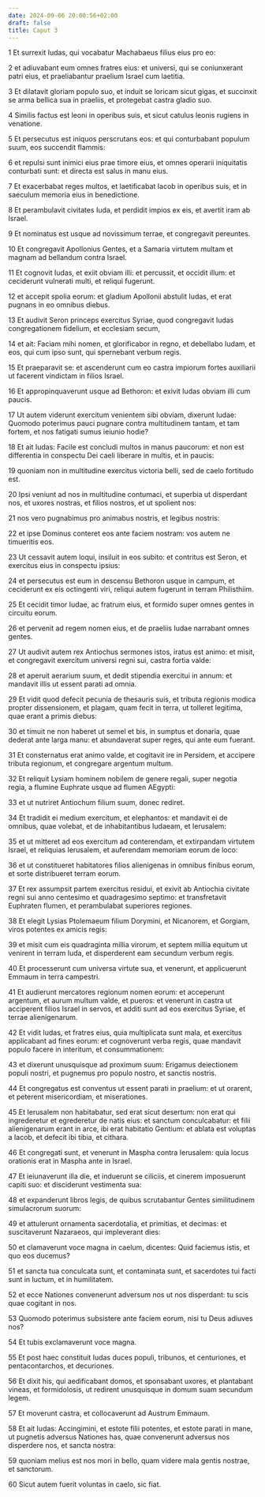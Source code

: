 ```yaml
---
date: 2024-09-06 20:00:56+02:00
draft: false
title: Caput 3
---
```





1 Et surrexit Iudas, qui vocabatur Machabaeus filius eius pro eo:

2 et adiuvabant eum omnes fratres eius: et universi, qui se coniunxerant patri eius, et praeliabantur praelium Israel cum laetitia.

3 Et dilatavit gloriam populo suo, et induit se loricam sicut gigas, et succinxit se arma bellica sua in praeliis, et protegebat castra gladio suo.

4 Similis factus est leoni in operibus suis, et sicut catulus leonis rugiens in venatione.

5 Et persecutus est iniquos perscrutans eos: et qui conturbabant populum suum, eos succendit flammis:

6 et repulsi sunt inimici eius prae timore eius, et omnes operarii iniquitatis conturbati sunt: et directa est salus in manu eius.

7 Et exacerbabat reges multos, et laetificabat Iacob in operibus suis, et in saeculum memoria eius in benedictione.

8 Et perambulavit civitates Iuda, et perdidit impios ex eis, et avertit iram ab Israel.

9 Et nominatus est usque ad novissimum terrae, et congregavit pereuntes.

10 Et congregavit Apollonius Gentes, et a Samaria virtutem multam et magnam ad bellandum contra Israel.

11 Et cognovit Iudas, et exiit obviam illi: et percussit, et occidit illum: et ceciderunt vulnerati multi, et reliqui fugerunt.

12 et accepit spolia eorum: et gladium Apollonii abstulit Iudas, et erat pugnans in eo omnibus diebus.

13 Et audivit Seron princeps exercitus Syriae, quod congregavit Iudas congregationem fidelium, et ecclesiam secum,

14 et ait: Faciam mihi nomen, et glorificabor in regno, et debellabo Iudam, et eos, qui cum ipso sunt, qui spernebant verbum regis.

15 Et praeparavit se: et ascenderunt cum eo castra impiorum fortes auxiliarii ut facerent vindictam in filios Israel.

16 Et appropinquaverunt usque ad Bethoron: et exivit Iudas obviam illi cum paucis.

17 Ut autem viderunt exercitum venientem sibi obviam, dixerunt Iudae: Quomodo poterimus pauci pugnare contra multitudinem tantam, et tam fortem, et nos fatigati sumus ieiunio hodie?

18 Et ait Iudas: Facile est concludi multos in manus paucorum: et non est differentia in conspectu Dei caeli liberare in multis, et in paucis:

19 quoniam non in multitudine exercitus victoria belli, sed de caelo fortitudo est.

20 Ipsi veniunt ad nos in multitudine contumaci, et superbia ut disperdant nos, et uxores nostras, et filios nostros, et ut spolient nos:

21 nos vero pugnabimus pro animabus nostris, et legibus nostris:

22 et ipse Dominus conteret eos ante faciem nostram: vos autem ne timueritis eos.

23 Ut cessavit autem loqui, insiluit in eos subito: et contritus est Seron, et exercitus eius in conspectu ipsius:

24 et persecutus est eum in descensu Bethoron usque in campum, et ceciderunt ex eis octingenti viri, reliqui autem fugerunt in terram Philisthiim.

25 Et cecidit timor Iudae, ac fratrum eius, et formido super omnes gentes in circuitu eorum.

26 et pervenit ad regem nomen eius, et de praeliis Iudae narrabant omnes gentes.

27 Ut audivit autem rex Antiochus sermones istos, iratus est animo: et misit, et congregavit exercitum universi regni sui, castra fortia valde:

28 et aperuit aerarium suum, et dedit stipendia exercitui in annum: et mandavit illis ut essent parati ad omnia.

29 Et vidit quod defecit pecunia de thesauris suis, et tributa regionis modica propter dissensionem, et plagam, quam fecit in terra, ut tolleret legitima, quae erant a primis diebus:

30 et timuit ne non haberet ut semel et bis, in sumptus et donaria, quae dederat ante larga manu: et abundaverat super reges, qui ante eum fuerant.

31 Et consternatus erat animo valde, et cogitavit ire in Persidem, et accipere tributa regionum, et congregare argentum multum.

32 Et reliquit Lysiam hominem nobilem de genere regali, super negotia regia, a flumine Euphrate usque ad flumen AEgypti:

33 et ut nutriret Antiochum filium suum, donec rediret.

34 Et tradidit ei medium exercitum, et elephantos: et mandavit ei de omnibus, quae volebat, et de inhabitantibus Iudaeam, et Ierusalem:

35 et ut mitteret ad eos exercitum ad conterendam, et extirpandam virtutem Israel, et reliquias Ierusalem, et auferendam memoriam eorum de loco:

36 et ut constitueret habitatores filios alienigenas in omnibus finibus eorum, et sorte distribueret terram eorum.

37 Et rex assumpsit partem exercitus residui, et exivit ab Antiochia civitate regni sui anno centesimo et quadragesimo septimo: et transfretavit Euphraten flumen, et perambulabat superiores regiones.

38 Et elegit Lysias Ptolemaeum filium Dorymini, et Nicanorem, et Gorgiam, viros potentes ex amicis regis:

39 et misit cum eis quadraginta millia virorum, et septem millia equitum ut venirent in terram Iuda, et disperderent eam secundum verbum regis.

40 Et processerunt cum universa virtute sua, et venerunt, et applicuerunt Emmaum in terra campestri.

41 Et audierunt mercatores regionum nomen eorum: et acceperunt argentum, et aurum multum valde, et pueros: et venerunt in castra ut acciperent filios Israel in servos, et additi sunt ad eos exercitus Syriae, et terrae alienigenarum.

42 Et vidit Iudas, et fratres eius, quia multiplicata sunt mala, et exercitus applicabant ad fines eorum: et cognoverunt verba regis, quae mandavit populo facere in interitum, et consummationem:

43 et dixerunt unusquisque ad proximum suum: Erigamus deiectionem populi nostri, et pugnemus pro populo nostro, et sanctis nostris.

44 Et congregatus est conventus ut essent parati in praelium: et ut orarent, et peterent misericordiam, et miserationes.

45 Et Ierusalem non habitabatur, sed erat sicut desertum: non erat qui ingrederetur et egrederetur de natis eius: et sanctum conculcabatur: et filii alienigenarum erant in arce, ibi erat habitatio Gentium: et ablata est voluptas a Iacob, et defecit ibi tibia, et cithara.

46 Et congregati sunt, et venerunt in Maspha contra Ierusalem: quia locus orationis erat in Maspha ante in Israel.

47 Et ieiunaverunt illa die, et induerunt se ciliciis, et cinerem imposuerunt capiti suo: et disciderunt vestimenta sua:

48 et expanderunt libros legis, de quibus scrutabantur Gentes similitudinem simulacrorum suorum:

49 et attulerunt ornamenta sacerdotalia, et primitias, et decimas: et suscitaverunt Nazaraeos, qui impleverant dies:

50 et clamaverunt voce magna in caelum, dicentes: Quid faciemus istis, et quo eos ducemus?

51 et sancta tua conculcata sunt, et contaminata sunt, et sacerdotes tui facti sunt in luctum, et in humilitatem.

52 et ecce Nationes convenerunt adversum nos ut nos disperdant: tu scis quae cogitant in nos.

53 Quomodo poterimus subsistere ante faciem eorum, nisi tu Deus adiuves nos?

54 Et tubis exclamaverunt voce magna.

55 Et post haec constituit Iudas duces populi, tribunos, et centuriones, et pentacontarchos, et decuriones.

56 Et dixit his, qui aedificabant domos, et sponsabant uxores, et plantabant vineas, et formidolosis, ut redirent unusquisque in domum suam secundum legem.

57 Et moverunt castra, et collocaverunt ad Austrum Emmaum.

58 Et ait Iudas: Accingimini, et estote filii potentes, et estote parati in mane, ut pugnetis adversus Nationes has, quae convenerunt adversus nos disperdere nos, et sancta nostra:

59 quoniam melius est nos mori in bello, quam videre mala gentis nostrae, et sanctorum.

60 Sicut autem fuerit voluntas in caelo, sic fiat.

